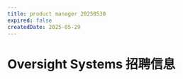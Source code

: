 ```yaml
---
title: product manager 20250530
expired: false
createdDate: 2025-05-29
---
```


# Oversight Systems 招聘信息

<JobPostingTable job-posting-json-path="oversight-systems/data/product-manager-20250530" />